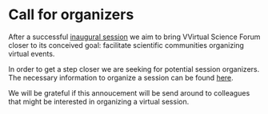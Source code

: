 # Call for organizers

After a successful [inaugural session](inauguralsession.md) we aim to bring VVirtual Science Forum closer to its conceived goal: facilitate scientific communities organizing virtual events.

In order to get a step closer  we are seeking for potential session organizers.
The necessary information to organize a session can be found [here](organizierguide.md).

We will be grateful if this annoucement will be send around to colleagues that might be interested in organizing a virtual session.
